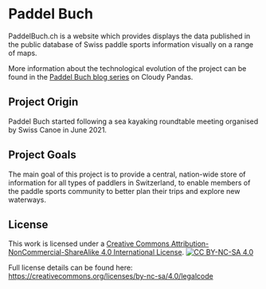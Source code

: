 # Paddel Buch

PaddelBuch.ch is a website which provides displays the data published in the public database of Swiss paddle sports information visually on a range of maps.

More information about the technological evolution of the project can be found in the [Paddel Buch blog series](https://cloudypandas.ch/series/paddel-buch/) on Cloudy Pandas.

## Project Origin
Paddel Buch started following a sea kayaking roundtable meeting organised by Swiss Canoe in June 2021.

## Project Goals
The main goal of this project is to provide a central, nation-wide store of information for all types of paddlers in Switzerland, to enable members of the paddle sports community to better plan their trips and explore new waterways.

## License
This work is licensed under a [Creative Commons Attribution-NonCommercial-ShareAlike 4.0 International License][cc-by-nc-sa].
[![CC BY-NC-SA 4.0][cc-by-nc-sa-image]][cc-by-nc-sa]

[cc-by-nc-sa]: http://creativecommons.org/licenses/by-nc-sa/4.0/
[cc-by-nc-sa-image]: https://licensebuttons.net/l/by-nc-sa/4.0/88x31.png
[cc-by-nc-sa-shield]: https://img.shields.io/badge/License-CC%20BY--NC--SA%204.0-lightgrey.svg

Full license details can be found here: https://creativecommons.org/licenses/by-nc-sa/4.0/legalcode